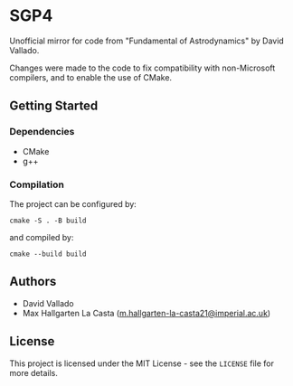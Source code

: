 # SGP4
Unofficial mirror for code from "Fundamental of Astrodynamics" by David Vallado.

Changes were made to the code to fix compatibility with non-Microsoft compilers, and to enable the use of CMake.

## Getting Started

### Dependencies
* CMake
* g++


### Compilation
The project can be configured by:
```
cmake -S . -B build
```
and compiled by:
```
cmake --build build
```

## Authors
* David Vallado
* Max Hallgarten La Casta (m.hallgarten-la-casta21@imperial.ac.uk)

## License
This project is licensed under the MIT License - see the `LICENSE` file for more details.